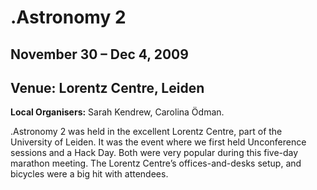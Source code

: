 # .Astronomy 2

## November 30 – Dec 4, 2009

## Venue: Lorentz Centre, Leiden

**Local Organisers:** Sarah Kendrew, Carolina Ödman.

.Astronomy 2 was held in the excellent Lorentz Centre, part of the University of Leiden. It was the event where we first held Unconference sessions and a Hack Day. Both were very popular during this five-day marathon meeting. The Lorentz Centre’s offices-and-desks setup, and bicycles were a big hit with attendees.
